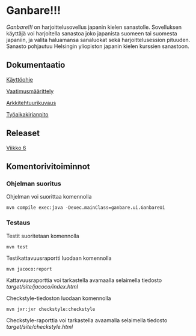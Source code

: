 # Ganbare!!! 
_Ganbare!!!_ on harjoittelusovellus japanin kielen sanastolle. Sovelluksen käyttäjä voi harjoitella sanastoa joko japanista suomeen tai suomesta japaniin, ja valita haluamansa sanaluokat sekä harjoittelusession pituuden. Sanasto pohjautuu Helsingin yliopiston japanin kielen kurssien sanastoon. 

## Dokumentaatio
[Käyttöohje](https://github.com/Mieskalmari/ot-harjoitustyo/blob/master/dokumentaatio/kayttoohje.md)

[Vaatimusmäärittely](https://github.com/Mieskalmari/ot-harjoitustyo/blob/master/dokumentaatio/vaatimusmaarittelu.md)

[Arkkitehtuurikuvaus](https://github.com/Mieskalmari/ot-harjoitustyo/blob/master/dokumentaatio/arkkitehtuuri.md)

[Työaikakirjanpito](https://github.com/Mieskalmari/ot-harjoitustyo/blob/master/dokumentaatio/tuntikirjanpito.md)

## Releaset

[Viikko 6](https://github.com/Mieskalmari/ot-harjoitustyo/releases/tag/Viikko6)

## Komentorivitoiminnot

### Ohjelman suoritus
Ohjelman voi suorittaa komennolla

```
mvn compile exec:java -Dexec.mainClass=ganbare.ui.GanbareUi
```

### Testaus
Testit suoritetaan komennolla

```
mvn test
```

Testikattavuusraportti luodaan komennolla

```
mvn jacoco:report
```

Kattavuusraporttia voi tarkastella avamaalla selaimella tiedosto _target/site/jacoco/index.html_

Checkstyle-tiedoston luodaan komennolla

```
mvn jxr:jxr checkstyle:checkstyle
```

Checkstyle-raporttia voi tarkastella avaamalla selaimella tiedosto _target/site/checkstyle.html_
